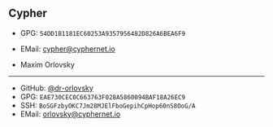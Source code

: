 Cypher
---------------
- GPG: `54DD1B1181EC60253A9357956482D826A6BEA6F9`
- EMail: [cypher@cyphernet.io](mailto:cypher@cyphernet.io)
  
- Maxim Orlovsky
---------------
- GitHub: [@dr-orlovsky](https://github.com/dr-orlovsky)
- GPG: `EAE730CEC0C663763F028A5860094BAF18A26EC9`
- SSH: `BoSGFzbyOKC7Jm28MJElFboGepihCpHop60nS8OoG/A`
- EMail: [orlovsky@cyphernet.io](mailto:orlovsky@cyphernet.io)
